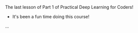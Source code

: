 The last lesson of Part 1 of Practical Deep Learning for Coders!
- It's been a fun time doing this course!

...









